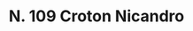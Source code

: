 ---
title: "N. 109 Croton Nicandro"
permalink: "/edition/plant109/"
plant-name: "N. 109"
plant-number: "109"
plant-xml: "/assets/xml/plant109.xml"
plant-img1: "/assets/img/plant109_verso.jpg"
plant-img2: "/assets/img/plant109.jpg"
plant-title: "N. 109 Croton Nicandro"
plant-taxon-link: ""
plant-taxon-content: ""
layout: single-xml
---